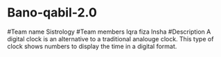 # Bano-qabil-2.0
#Team name
 Sistrology
#Team members
 Iqra
 fiza
 Insha
#Description
 A digital clock is an alternative to a traditional analouge clock. This type of clock shows numbers to display the time in a digital format.
